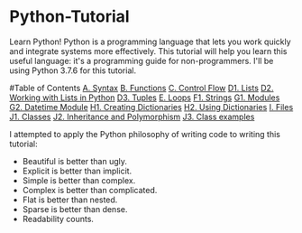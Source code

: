 # Python-Tutorial
Learn Python! Python is a programming language that lets you work quickly and integrate systems more effectively.
This tutorial will help you learn this useful language: it's a programming guide for non-programmers. I'll be using Python 3.7.6 for this tutorial.

#Table of Contents
[A. Syntax](https://github.com/the-machine-preacher/Python-Tutorial/blob/master/A.%20Syntax.ipynb)
[B. Functions](https://github.com/the-machine-preacher/Python-Tutorial/blob/master/B.%20Functions.ipynb)
[C. Control Flow](https://github.com/the-machine-preacher/Python-Tutorial/blob/master/C.%20Control%20Flow.ipynb)
[D1. Lists](https://github.com/the-machine-preacher/Python-Tutorial/blob/master/D1.%20Lists.ipynb)
[D2. Working with Lists in Python](https://github.com/the-machine-preacher/Python-Tutorial/blob/master/D2.%20Working%20with%20Lists%20in%20Python.ipynb)
[D3. Tuples](https://github.com/the-machine-preacher/Python-Tutorial/blob/master/D3.%20Tuples.ipynb)
[E. Loops](https://github.com/the-machine-preacher/Python-Tutorial/blob/master/E.%20Loops.ipynb)
[F1. Strings](https://github.com/the-machine-preacher/Python-Tutorial/blob/master/F1.%20Strings.ipynb)
[G1. Modules](https://github.com/the-machine-preacher/Python-Tutorial/blob/master/G1.%20Modules.ipynb)
[G2. Datetime Module](https://github.com/the-machine-preacher/Python-Tutorial/blob/master/G2.%20Datetime%20Module.ipynb)
[H1. Creating Dictionaries](https://github.com/the-machine-preacher/Python-Tutorial/blob/master/H1.%20Creating%20Dictionaries.ipynb)
[H2. Using Dictionaries](https://github.com/the-machine-preacher/Python-Tutorial/blob/master/H2.%20Using%20Dictionaries.ipynb)
[I. Files](https://github.com/the-machine-preacher/Python-Tutorial/blob/master/I.%20Files.ipynb)
[J1. Classes](https://github.com/the-machine-preacher/Python-Tutorial/blob/master/J1.%20Classes.ipynb)
[J2. Inheritance and Polymorphism](https://github.com/the-machine-preacher/Python-Tutorial/blob/master/J2.%20Inheritance%20and%20Polymorphism.ipynb)
[J3. Class examples](https://github.com/the-machine-preacher/Python-Tutorial/blob/master/J3.%20Class%20examples.ipynb)

I attempted to apply the Python philosophy of writing code to writing this tutorial:
- Beautiful is better than ugly.
- Explicit is better than implicit.
- Simple is better than complex.
- Complex is better than complicated.
- Flat is better than nested.
- Sparse is better than dense.
- Readability counts.
